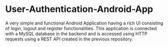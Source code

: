 # User-Authentication-Android-App
A very simple and functional Android Application having a rich UI consisting of login, logout and register functionalities. This application is connected with a MySQL database in the backend and is accessed using HTTP requests using a REST API created in the previous repository.
